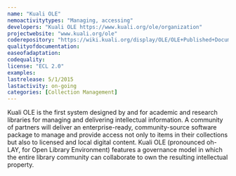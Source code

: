 ```yaml
---
name: "Kuali OLE"
nemoactivitytypes: "Managing, accessing"
developers: "Kuali OLE https://www.kuali.org/ole/organization"
projectwebsite: "www.kuali.org/ole"
coderepository: "https://wiki.kuali.org/display/OLE/OLE+Published+Documentation"
qualityofdocumentation: 
easeofadaptation: 
codequality: 
license: "ECL 2.0"
examples: 
lastrelease: 5/1/2015
lastactivity: on-going
categories: [Collection Management]
---
```

Kuali OLE is the first system designed by and for academic and research libraries for managing and delivering intellectual information. A community of partners will deliver an enterprise-ready, 
community-source software package to manage and provide access not only 
to items in their collections but also to licensed and local digital 
content. Kuali OLE (pronounced oh-LAY, for Open Library Environment) 
features a governance model in which the entire library community can 
collaborate to own the resulting intellectual property.
